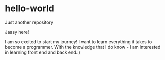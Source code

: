 # hello-world
Just another repository

Jaasy here! 

I am so excited to start my journey! I want to learn everything it takes to become a programmer. With the knowledge that I do know - I am interested in learning front end and back end.:) 



